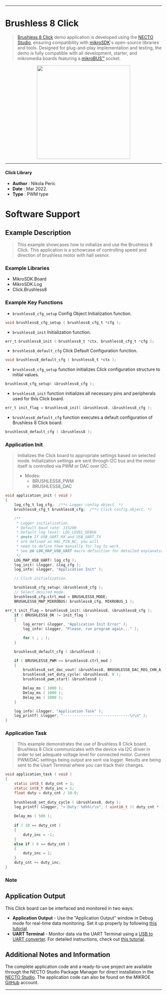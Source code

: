 
---
# Brushless 8  Click

> [Brushless 8 Click](https://www.mikroe.com/?pid_product=MIKROE-4275) demo application is developed using
the [NECTO Studio](https://www.mikroe.com/necto), ensuring compatibility with [mikroSDK](https://www.mikroe.com/mikrosdk)'s
open-source libraries and tools. Designed for plug-and-play implementation and testing, the demo is fully compatible with
all development, starter, and mikromedia boards featuring a [mikroBUS&trade;](https://www.mikroe.com/mikrobus) socket.

<p align="center">
  <img src="https://www.mikroe.com/?pid_product=MIKROE-4275&image=1" height=300px>
</p>

---

#### Click Library

- **Author**        : Nikola Peric
- **Date**          : Mar 2022.
- **Type**          : PWM type

# Software Support

## Example Description

>  This example showcases how to initialize and use the Brushless 8 Click. 
>  This application is a schowcase of controlling speed 
>  and direction of brushless motor with hall sesnor.

### Example Libraries

- MikroSDK.Board
- MikroSDK.Log
- Click.Brushless8

### Example Key Functions

- `brushless8_cfg_setup` Config Object Initialization function. 
```c
void brushless8_cfg_setup ( brushless8_cfg_t *cfg );
```

- `brushless8_init` Initialization function. 
```c
err_t brushless8_init ( brushless8_t *ctx, brushless8_cfg_t *cfg );
```

- `brushless8_default_cfg` Click Default Configuration function. 
```c
void brushless8_default_cfg ( brushless8_t *ctx );
```

- `brushless8_cfg_setup` function initializes Click configuration structure to initial values.
```c
brushless8_cfg_setup( &brushless8_cfg );
```

- `brushless8_init` function initializes all necessary pins and peripherals used for this Click board.
```c
err_t init_flag = brushless8_init( &brushless8, &brushless8_cfg );
```

- `brushless8_default_cfg` function executes a default configuration of Brushless 8 Click board.
```c
brushless8_default_cfg ( &brushless8 );
```

### Application Init

> Initializes the Click board to appropriate settings based on selected mode.
> Initialization settings are sent through I2C bus and the motor itself is
> controlled via PWM or DAC over I2C.
> * Modes:
>     - BRUSHLESS8_PWM
>     - BRUSHLESS8_DAC

```c
void application_init ( void )
{
    log_cfg_t log_cfg;  /**< Logger config object. */
    brushless8_cfg_t brushless8_cfg;  /**< Click config object. */

    /** 
     * Logger initialization.
     * Default baud rate: 115200
     * Default log level: LOG_LEVEL_DEBUG
     * @note If USB_UART_RX and USB_UART_TX 
     * are defined as HAL_PIN_NC, you will 
     * need to define them manually for log to work. 
     * See @b LOG_MAP_USB_UART macro definition for detailed explanation.
     */
    LOG_MAP_USB_UART( log_cfg );
    log_init( &logger, &log_cfg );
    log_info( &logger, "Application Init" );

    // Click initialization.

    brushless8_cfg_setup( &brushless8_cfg );
    // Select desired mode.
    brushless8_cfg.ctrl_mod = BRUSHLESS8_MODE;
    BRUSHLESS8_MAP_MIKROBUS( brushless8_cfg, MIKROBUS_1 );

err_t init_flag = brushless8_init( &brushless8, &brushless8_cfg );
    if ( BRUSHLESS8_OK != init_flag )
    {
        log_error( &logger, "Application Init Error" );
        log_info( &logger, "Please, run program again..." );

        for ( ; ; );
    }

    brushless8_default_cfg ( &brushless8 );

    if ( BRUSHLESS8_PWM == brushless8.ctrl_mod )
    {
        brushless8_set_dac_vout( &brushless8, BRUSHLESS8_DAC_REG_CHN_A_DVSP, 0 );
        brushless8_set_duty_cycle( &brushless8, 0 );
        brushless8_pwm_start( &brushless8 );

        Delay_ms ( 1000 );
        Delay_ms ( 1000 );
        Delay_ms ( 1000 );
    }

    log_info( &logger, "Application Task" );
    log_printf( &logger, "------------------------------\r\n" );
}
```

### Application Task

>  This example demonstrates the use of Brushless 8 Click board.
>  Brushless 8 Click communicates with the device via I2C driver in order to 
>  set adequate voltage level for connected motor.
>  Current PWM/DAC settings being output are sent via logger.
>  Results are being sent to the Usart Terminal where you can track their changes.

```c
void application_task ( void )
{    
    static int8_t duty_cnt = 1;
    static int8_t duty_inc = 1;
    float duty = duty_cnt / 10.0;
    
    brushless8_set_duty_cycle ( &brushless8, duty );
    log_printf( &logger, "> Duty: %d%%\r\n", ( uint16_t )( duty_cnt * 10 ) );
    
    Delay_ms ( 500 );
    
    if ( 10 == duty_cnt ) 
    {
        duty_inc = -1;
    }
    else if ( 0 == duty_cnt ) 
    {
        duty_inc = 1;
    }
    duty_cnt += duty_inc;
}
```

### Note

## Application Output

This Click board can be interfaced and monitored in two ways:
- **Application Output** - Use the "Application Output" window in Debug mode for real-time data monitoring.
Set it up properly by following [this tutorial](https://www.youtube.com/watch?v=ta5yyk1Woy4).
- **UART Terminal** - Monitor data via the UART Terminal using
a [USB to UART converter](https://www.mikroe.com/click/interface/usb?interface*=uart,uart). For detailed instructions,
check out [this tutorial](https://help.mikroe.com/necto/v2/Getting%20Started/Tools/UARTTerminalTool).

## Additional Notes and Information

The complete application code and a ready-to-use project are available through the NECTO Studio Package Manager for 
direct installation in the [NECTO Studio](https://www.mikroe.com/necto). The application code can also be found on
the MIKROE [GitHub](https://github.com/MikroElektronika/mikrosdk_click_v2) account.

---
